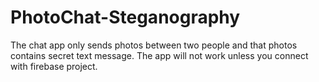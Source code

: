 # PhotoChat-Steganography
The chat app only sends photos between two people and that photos contains secret text message.
The app will not work unless you connect with firebase project.
